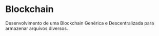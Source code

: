 # Blockchain
Desenvolvimento de uma Blockchain Genérica e Descentralizada para armazenar arquivos diversos.
